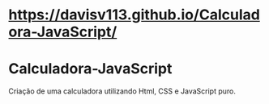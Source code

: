 # https://davisv113.github.io/Calculadora-JavaScript/ 
# Calculadora-JavaScript
Criação de uma calculadora utilizando Html, CSS e JavaScript puro.
